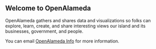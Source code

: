 ## Welcome to OpenAlameda

OpenAlameda gathers and shares data and visualizations so folks can explore, learn, create, and share interesting views our island and its businesses, government, and people.

You can email [OpenAlameda Info](mailto:info@openalameda.org) for more information.
